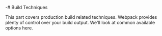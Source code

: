 -# Build Techniques

This part covers production build related techniques. Webpack provides plenty of control over your build output. We'll look at common available options here.

